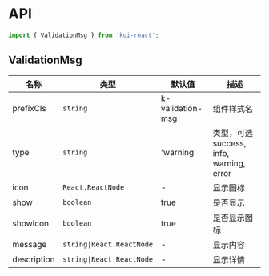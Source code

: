# API

```jsx
import { ValidationMsg } from 'kui-react';
```

## ValidationMsg

| 名称        | 类型                      | 默认值           | 描述                                     |
| ----------- | ------------------------- | ---------------- | ---------------------------------------- |
| prefixCls   | `string`                  | k-validation-msg | 组件样式名                               |
| type        | `string`                  | 'warning'        | 类型，可选 success, info, warning, error |
| icon        | `React.ReactNode`         | -                | 显示图标                                 |
| show        | `boolean`                 | true             | 是否显示                                 |
| showIcon    | `boolean`                 | true             | 是否显示图标                             |
| message     | `string\|React.ReactNode` | -                | 显示内容                                 |
| description | `string\|React.ReactNode` | -                | 显示详情                                 |
